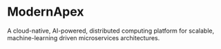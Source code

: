 # ModernApex
A cloud-native, AI-powered, distributed computing platform for scalable, machine-learning driven microservices architectures.
